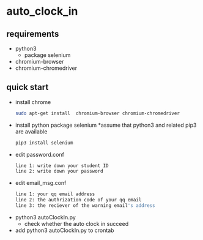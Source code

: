 # auto_clock_in
## requirements
  * python3
    * package selenium
  * chromium-browser
  * chromium-chromedriver
## quick start
  * install chrome
    ``` bash
    sudo apt-get install  chromium-browser chromium-chromedriver
    ```
  * install python package selenium
    *assume that python3 and related pip3 are available
    ``` bash
    pip3 install selenium
    ```
  * edit password.conf
    ``` bash
    line 1: write down your student ID
    line 2: write down your password
    ```
  * edit email_msg.conf
    ``` bash
    line 1: your qq email address
    line 2: the authrization code of your qq email
    line 3: the reciever of the warning email's address
    ```
  * python3 autoClockIn.py
    * check whether the auto clock in succeed
  * add python3 autoClockIn.py to crontab
